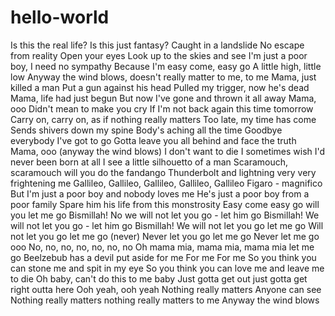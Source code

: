 # hello-world
Is this the real life?
Is this just fantasy?
Caught in a landslide
No escape from reality
Open your eyes
Look up to the skies and see
I'm just a poor boy, I need no sympathy
Because I'm easy come, easy go
A little high, little low
Anyway the wind blows, doesn't really matter to me, to me
Mama, just killed a man
Put a gun against his head
Pulled my trigger, now he's dead
Mama, life had just begun
But now I've gone and thrown it all away
Mama, ooo
Didn't mean to make you cry
If I'm not back again this time tomorrow
Carry on, carry on, as if nothing really matters
Too late, my time has come
Sends shivers down my spine
Body's aching all the time
Goodbye everybody I've got to go
Gotta leave you all behind and face the truth
Mama, ooo (anyway the wind blows)
I don't want to die
I sometimes wish I'd never been born at all
I see a little silhouetto of a man
Scaramouch, scaramouch will you do the fandango
Thunderbolt and lightning very very frightening me
Gallileo, Gallileo,
Gallileo, Gallileo,
Gallileo Figaro - magnifico
But I'm just a poor boy and nobody loves me
He's just a poor boy from a poor family
Spare him his life from this monstrosity
Easy come easy go will you let me go
Bismillah! No we will not let you go - let him go
Bismillah! We will not let you go - let him go
Bismillah! We will not let you go let me go
Will not let you go let me go (never)
Never let you go let me go
Never let me go ooo
No, no, no, no, no, no, no
Oh mama mia, mama mia, mama mia let me go
Beelzebub has a devil put aside for me
For me
For me
So you think you can stone me and spit in my eye
So you think you can love me and leave me to die
Oh baby, can't do this to me baby
Just gotta get out just gotta get right outta here
Ooh yeah, ooh yeah
Nothing really matters
Anyone can see
Nothing really matters nothing really matters to me
Anyway the wind blows
